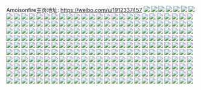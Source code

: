 Amoisonfire主页地址: https://weibo.com/u/1912337457 
![](https://wx4.sinaimg.cn/mw2000/71fbf431ly1h92n4h84tlj22801o0qv5.jpg) 
![](https://wx4.sinaimg.cn/mw2000/71fbf431ly1h92n4nx199j23402c04qq.jpg) 
![](https://wx4.sinaimg.cn/mw2000/71fbf431ly1h92n4i0563j21o0280e82.jpg) 
![](https://wx4.sinaimg.cn/mw2000/71fbf431ly1h92n4lgvvxj21o0280b2a.jpg) 
![](https://wx4.sinaimg.cn/mw2000/71fbf431ly1h92n4izvllj22801o07wi.jpg) 
![](https://wx4.sinaimg.cn/mw2000/71fbf431ly1h92n4mtq1bj21o0280hdu.jpg) 
![](https://wx4.sinaimg.cn/mw2000/71fbf431ly1h92n4jpkkbj21o028p1ky.jpg) 
![](https://wx4.sinaimg.cn/mw2000/71fbf431ly1h92n4ki6dkj22801o0hdu.jpg) 
![](https://wx4.sinaimg.cn/mw2000/71fbf431ly1h92n4ghtlpj21o0280x6p.jpg) 
![](https://wx4.sinaimg.cn/mw2000/71fbf431ly1h916apzntlj213z0u01ao.jpg) 
![](https://wx4.sinaimg.cn/mw2000/71fbf431ly1h916all6u0j22c02c0hdu.jpg) 
![](https://wx4.sinaimg.cn/mw2000/71fbf431ly1h916amsncsj20hy0edtbw.jpg) 
![](https://wx4.sinaimg.cn/mw2000/71fbf431ly1h8wxmg6i3cj23402c0e83.jpg) 
![](https://wx4.sinaimg.cn/mw2000/71fbf431ly1h8wxmghn05j213z0u0afk.jpg) 
![](https://wx4.sinaimg.cn/mw2000/71fbf431ly1h8u9yifvcvj20wi0wiwgz.jpg) 
![](https://wx4.sinaimg.cn/mw2000/71fbf431ly1h8u9yjjnntj22c02c0hdu.jpg) 
![](https://wx4.sinaimg.cn/mw2000/71fbf431ly1h8u9ykrptpj22c02c0b2a.jpg) 
![](https://wx4.sinaimg.cn/mw2000/71fbf431ly1h8u9yl9cgfj20xk0xk7eg.jpg) 
![](https://wx4.sinaimg.cn/mw2000/71fbf431ly1h8u9yg6h6rj222f22fhdu.jpg) 
![](https://wx4.sinaimg.cn/mw2000/71fbf431ly1h8u9ymh32zj22c03401ky.jpg) 
![](https://wx4.sinaimg.cn/mw2000/71fbf431ly1h8u9yofogyj216p16pqlm.jpg) 
![](https://wx4.sinaimg.cn/mw2000/71fbf431ly1h8u9yi3qd9j21ei1eikjl.jpg) 
![](https://wx4.sinaimg.cn/mw2000/71fbf431ly1h8u9ynj671j23402c0npe.jpg) 
![](https://wx4.sinaimg.cn/mw2000/71fbf431ly1h8oib0onc1j21xs2l1x6q.jpg) 
![](https://wx4.sinaimg.cn/mw2000/71fbf431ly1h8oiawf3u1j222u1k6e82.jpg) 
![](https://wx4.sinaimg.cn/mw2000/71fbf431ly1h8oiaowc5kj225l2vgx6q.jpg) 
![](https://wx4.sinaimg.cn/mw2000/71fbf431ly1h8oiaqftyyj22801o0b2a.jpg) 
![](https://wx4.sinaimg.cn/mw2000/71fbf431ly1h8oiau5rtuj23402c0u0x.jpg) 
![](https://wx4.sinaimg.cn/mw2000/71fbf431ly1h8oiax38wpj21kw16o4qp.jpg) 
![](https://wx4.sinaimg.cn/mw2000/71fbf431ly1h8oiavmubbj22801o07wi.jpg) 
![](https://wx4.sinaimg.cn/mw2000/71fbf431ly1h8jvo31q49j21lb1lb19z.jpg) 
![](https://wx4.sinaimg.cn/mw2000/71fbf431ly1h8jvbx7ijoj20su0sugqp.jpg) 
![](https://wx4.sinaimg.cn/mw2000/71fbf431ly1h8jvbvhstpj21sc1scqv5.jpg) 
![](https://wx4.sinaimg.cn/mw2000/71fbf431ly1h8jvcdu65fj20u00u0aj0.jpg) 
![](https://wx4.sinaimg.cn/mw2000/71fbf431ly1h8hrzdtxg1j2334334nph.jpg) 
![](https://wx4.sinaimg.cn/mw2000/71fbf431ly1h8hrzha81gj20or0orq8b.jpg) 
![](https://wx4.sinaimg.cn/mw2000/71fbf431ly1h8bl91f3lvj20u014078b.jpg) 
![](https://wx4.sinaimg.cn/mw2000/71fbf431ly1h8bl5z3dfij20nm0fq42d.jpg) 
![](https://wx4.sinaimg.cn/mw2000/71fbf431ly1h8bl5ymmvhj21o0280qv6.jpg) 
![](https://wx4.sinaimg.cn/mw2000/71fbf431ly1h8bl7jlrjnj21400u012v.jpg) 
![](https://wx4.sinaimg.cn/mw2000/71fbf431ly1h8bl7jsntnj20u0140dof.jpg) 
![](https://wx4.sinaimg.cn/mw2000/71fbf431ly1h8bl6pvxw3j21yc0wihdt.jpg) 
![](https://wx4.sinaimg.cn/mw2000/71fbf431ly1h89n47jmn2j21400u0na4.jpg) 
![](https://wx4.sinaimg.cn/mw2000/71fbf431ly1h89n41slfij22c0340hdt.jpg) 
![](https://wx4.sinaimg.cn/mw2000/71fbf431ly1h89n519v80j21o0280hdu.jpg) 
![](https://wx4.sinaimg.cn/mw2000/71fbf431ly1h82qbmwpk4j22c02c0hdu.jpg) 
![](https://wx4.sinaimg.cn/mw2000/71fbf431ly1h82qbojsdtj22c02c0b2a.jpg) 
![](https://wx4.sinaimg.cn/mw2000/71fbf431ly1h82qbnathpj20ot0otjvw.jpg) 
![](https://wx4.sinaimg.cn/mw2000/71fbf431ly1h7zyyjighmj20u01407l7.jpg) 
![](https://wx4.sinaimg.cn/mw2000/71fbf431ly1h7zyyjst3sj20u0140wor.jpg) 
![](https://wx4.sinaimg.cn/mw2000/71fbf431ly1h7zywqoispj21o0280kjm.jpg) 
![](https://wx4.sinaimg.cn/mw2000/71fbf431ly1h7zywx0h75j22c02c0x6q.jpg) 
![](https://wx4.sinaimg.cn/mw2000/71fbf431ly1h7zywvyc8wj23402c0npe.jpg) 
![](https://wx4.sinaimg.cn/mw2000/71fbf431ly1h7zywu4xggj20vh0vhdxj.jpg) 
![](https://wx4.sinaimg.cn/mw2000/71fbf431ly1h7zyypdmskj21400u0gtq.jpg) 
![](https://wx4.sinaimg.cn/mw2000/71fbf431ly1h7zyxehoasj20u0140wmx.jpg) 
![](https://wx4.sinaimg.cn/mw2000/71fbf431ly1h7tvqkip83j21yc0wib29.jpg) 
![](https://wx4.sinaimg.cn/mw2000/71fbf431gy1h7qvcofxnnj21o01o0e81.jpg) 
![](https://wx4.sinaimg.cn/mw2000/71fbf431gy1h7qvcq6atnj2334334qv8.jpg) 
![](https://wx4.sinaimg.cn/mw2000/71fbf431gy1h7pz7569tij22c03404qt.jpg) 
![](https://wx4.sinaimg.cn/mw2000/71fbf431gy1h7pz7c3flij20u01h6tom.jpg) 
![](https://wx4.sinaimg.cn/mw2000/71fbf431gy1h7pz7aa2nxj20u0140gxh.jpg) 
![](https://wx4.sinaimg.cn/mw2000/71fbf431gy1h7pz784qelj21o0280x6q.jpg) 
![](https://wx4.sinaimg.cn/mw2000/71fbf431gy1h7pz7b2nxgj20u0140k12.jpg) 
![](https://wx4.sinaimg.cn/mw2000/71fbf431gy1h7pz9zlgv3j221c2psqv7.jpg) 
![](https://wx4.sinaimg.cn/mw2000/71fbf431gy1h7pz70l4ttj23402c0npe.jpg) 
![](https://wx4.sinaimg.cn/mw2000/71fbf431gy1h7pz9vlvnej21by0vzwux.jpg) 
![](https://wx4.sinaimg.cn/mw2000/71fbf431gy1h7pz6ebawfj22c02c07wi.jpg) 
![](https://wx4.sinaimg.cn/mw2000/71fbf431gy1h7pz6orrbmj22c0340e83.jpg) 
![](https://wx4.sinaimg.cn/mw2000/71fbf431gy1h7pz6qxlg0j23402c01l0.jpg) 
![](https://wx4.sinaimg.cn/mw2000/71fbf431gy1h7pz71bobtj21ba0zgjyw.jpg) 
![](https://wx4.sinaimg.cn/mw2000/71fbf431ly1h7nrszh4t4j21o02alnpd.jpg) 
![](https://wx4.sinaimg.cn/mw2000/71fbf431ly1h7jjehqkfmj23402c0npd.jpg) 
![](https://wx4.sinaimg.cn/mw2000/71fbf431ly1h7gd9uvf7sj21o01o01kx.jpg) 
![](https://wx4.sinaimg.cn/mw2000/71fbf431ly1h7gd9udem9j20u00u0gpg.jpg) 
![](https://wx4.sinaimg.cn/mw2000/71fbf431ly1h7gda35k1gj22c02c0kfv.jpg) 
![](https://wx4.sinaimg.cn/mw2000/71fbf431ly1h7ei1zaqshj21400u0wl3.jpg) 
![](https://wx4.sinaimg.cn/mw2000/71fbf431ly1h7ei2wmb8dj20u00u042f.jpg) 
![](https://wx4.sinaimg.cn/mw2000/71fbf431ly1h7ei3wk6tzj21400u0tj2.jpg) 
![](https://wx4.sinaimg.cn/mw2000/71fbf431ly1h7ei3ev236j22802807wh.jpg) 
![](https://wx4.sinaimg.cn/mw2000/71fbf431ly1h7eacawf6nj21lc24gh5s.jpg) 
![](https://wx4.sinaimg.cn/mw2000/71fbf431ly1h7eacb8ck7j20u00u0wj2.jpg) 
![](https://wx4.sinaimg.cn/mw2000/71fbf431ly1h7eacbyezgj20u0140dqf.jpg) 
![](https://wx4.sinaimg.cn/mw2000/71fbf431ly1h7eacea6k0j20u0140qh5.jpg) 
![](https://wx4.sinaimg.cn/mw2000/71fbf431ly1h7eacevkojj21400u0jtv.jpg) 
![](https://wx4.sinaimg.cn/mw2000/71fbf431ly1h7d4idddv8j21400u078e.jpg) 
![](https://wx4.sinaimg.cn/mw2000/71fbf431ly1h7d4i1rqejj213z0u044j.jpg) 
![](https://wx4.sinaimg.cn/mw2000/71fbf431ly1h7bo95s5ucj20wi0winaj.jpg) 
![](https://wx4.sinaimg.cn/mw2000/71fbf431ly1h7b0chlpp5j20ed0edtby.jpg) 
![](https://wx4.sinaimg.cn/mw2000/71fbf431ly1h7b09knfq9j22c02c0b2a.jpg) 
![](https://wx4.sinaimg.cn/mw2000/71fbf431ly1h7b09jtogmj20i70i7q3q.jpg) 
![](https://wx4.sinaimg.cn/mw2000/71fbf431ly1h7b09mtjlzj22c02c0al7.jpg) 
![](https://wx4.sinaimg.cn/mw2000/71fbf431ly1h7b09lv8zwj22c02c0kjm.jpg) 
![](https://wx4.sinaimg.cn/mw2000/71fbf431ly1h78ribihsuj21900u048k.jpg) 
![](https://wx4.sinaimg.cn/mw2000/71fbf431ly1h78ribsktej21900u00uz.jpg) 
![](https://wx4.sinaimg.cn/mw2000/71fbf431ly1h78ribzod3j21900u0q59.jpg) 
![](https://wx4.sinaimg.cn/mw2000/71fbf431ly1h78qzjg69fj24mo334e86.jpg) 
![](https://wx4.sinaimg.cn/mw2000/71fbf431ly1h78ric5lduj20u019040p.jpg) 
![](https://wx4.sinaimg.cn/mw2000/71fbf431ly1h78qysdmu7j24mo334h62.jpg) 
![](https://wx4.sinaimg.cn/mw2000/71fbf431ly1h78ricd4phj21900u0qbi.jpg) 
![](https://wx4.sinaimg.cn/mw2000/71fbf431ly1h78rid8v0mj21900u048c.jpg) 
![](https://wx4.sinaimg.cn/mw2000/71fbf431ly1h78rid1x77j21400u0aiv.jpg) 
![](https://wx4.sinaimg.cn/mw2000/71fbf431ly1h78ro1sxyuj24mo334tpd.jpg) 
![](https://wx4.sinaimg.cn/mw2000/71fbf431ly1h78ridgpajj20u0140481.jpg) 
![](https://wx4.sinaimg.cn/mw2000/71fbf431ly1h78ridnvhmj20u0140q5i.jpg) 
![](https://wx4.sinaimg.cn/mw2000/71fbf431ly1h78qypmbc3j24mo3344qt.jpg) 
![](https://wx4.sinaimg.cn/mw2000/71fbf431ly1h78rib0ircj20u0140n89.jpg) 
![](https://wx4.sinaimg.cn/mw2000/71fbf431ly1h78ridu85sj20u0190abj.jpg) 
![](https://wx4.sinaimg.cn/mw2000/71fbf431ly1h78rie19o9j20u0190ak4.jpg) 
![](https://wx4.sinaimg.cn/mw2000/71fbf431ly1h78riede5mj20u01407bi.jpg) 
![](https://wx4.sinaimg.cn/mw2000/71fbf431ly1h78r74uj6gj21iu216gp6.jpg) 
![](https://wx4.sinaimg.cn/mw2000/71fbf431ly1h782oxn0clj23402c0dxe.jpg) 
![](https://wx4.sinaimg.cn/mw2000/71fbf431ly1h782py8hc2j20u00u0mz2.jpg) 
![](https://wx4.sinaimg.cn/mw2000/71fbf431ly1h782pbre2fj213z0u0whg.jpg) 
![](https://wx4.sinaimg.cn/mw2000/71fbf431ly1h782owagpvj23402c04qp.jpg) 
![](https://wx4.sinaimg.cn/mw2000/71fbf431ly1h76co1g7lrj21o0280tcz.jpg) 
![](https://wx4.sinaimg.cn/mw2000/71fbf431ly1h76co4uuvvj21nz280npd.jpg) 
![](https://wx4.sinaimg.cn/mw2000/71fbf431ly1h76cnzgtowj21ho1zkhcm.jpg) 
![](https://wx4.sinaimg.cn/mw2000/71fbf431ly1h76co71gabj22xt27dx6q.jpg) 
![](https://wx4.sinaimg.cn/mw2000/71fbf431ly1h76cobjs25j22801o0x6q.jpg) 
![](https://wx4.sinaimg.cn/mw2000/71fbf431ly1h76co00y9rj22771ndnon.jpg) 
![](https://wx4.sinaimg.cn/mw2000/71fbf431ly1h76csgzew2j22c0340au6.jpg) 
![](https://wx4.sinaimg.cn/mw2000/71fbf431ly1h76cnz02coj21nz2807g6.jpg) 
![](https://wx4.sinaimg.cn/mw2000/71fbf431ly1h76cqq7enhj23402c0e83.jpg) 
![](https://wx4.sinaimg.cn/mw2000/71fbf431ly1h75bxc5yb0j20u01vz48p.jpg) 
![](https://wx4.sinaimg.cn/mw2000/71fbf431ly1h73cbkckugj21hc0u0kjl.jpg) 
![](https://wx4.sinaimg.cn/mw2000/71fbf431ly1h71pl23iktj22c03401ky.jpg) 
![](https://wx4.sinaimg.cn/mw2000/71fbf431ly1h71pkza81vj21l52807wh.jpg) 
![](https://wx4.sinaimg.cn/mw2000/71fbf431ly1h71pl48so8j22c0340npe.jpg) 
![](https://wx4.sinaimg.cn/mw2000/71fbf431ly1h71pl2ykkcj22c0340dng.jpg) 
![](https://wx4.sinaimg.cn/mw2000/71fbf431ly1h71pkx2yc9j22c0340qp9.jpg) 
![](https://wx4.sinaimg.cn/mw2000/71fbf431ly1h71pl0v9tsj22c02c01kx.jpg) 
![](https://wx4.sinaimg.cn/mw2000/71fbf431ly1h707lc6b7uj20wi1ycb29.jpg) 
![](https://wx4.sinaimg.cn/mw2000/71fbf431ly1h7081qymanj20u013ytbo.jpg) 
![](https://wx4.sinaimg.cn/mw2000/71fbf431ly1h707komv4aj20wi1ycjxq.jpg) 
![](https://wx4.sinaimg.cn/mw2000/71fbf431ly1h707kp8sczj20wi1ycwlt.jpg) 
![](https://wx4.sinaimg.cn/mw2000/71fbf431ly1h707kpzy6oj20wi1yc0zb.jpg) 
![](https://wx4.sinaimg.cn/mw2000/71fbf431ly1h6y7weekspj23402c01kx.jpg) 
![](https://wx4.sinaimg.cn/mw2000/71fbf431ly1h6y7wfeh0lj23402c0x6q.jpg) 
![](https://wx4.sinaimg.cn/mw2000/71fbf431ly1h6wq85q00zj21900u0q9o.jpg) 
![](https://wx4.sinaimg.cn/mw2000/71fbf431ly1h6wq8nhanlj21400u0dt8.jpg) 
![](https://wx4.sinaimg.cn/mw2000/71fbf431ly1h6wq8f3lsqj21900u0k2r.jpg) 
![](https://wx4.sinaimg.cn/mw2000/71fbf431ly1h6wq79vmfxj21zk1lhnpd.jpg) 
![](https://wx4.sinaimg.cn/mw2000/71fbf431ly1h6wq7ao1ixj21zk1honpd.jpg) 
![](https://wx4.sinaimg.cn/mw2000/71fbf431ly1h6wq78bjsjj21zk1hothj.jpg) 
![](https://wx4.sinaimg.cn/mw2000/71fbf431gy1h6uriwztujj21o0280b2a.jpg) 
![](https://wx4.sinaimg.cn/mw2000/71fbf431gy1h6urjiatzej22c03407wi.jpg) 
![](https://wx4.sinaimg.cn/mw2000/71fbf431gy1h6uriy04s0j21o01o0e03.jpg) 
![](https://wx4.sinaimg.cn/mw2000/71fbf431gy1h6urloupuaj23402c0qv8.jpg) 
![](https://wx4.sinaimg.cn/mw2000/71fbf431gy1h6uriz04bbj21jc21sn4n.jpg) 
![](https://wx4.sinaimg.cn/mw2000/71fbf431gy1h6urjgm8q7j23402c0kjn.jpg) 
![](https://wx4.sinaimg.cn/mw2000/71fbf431ly1h6odkjagh2j22c03407wj.jpg) 
![](https://wx4.sinaimg.cn/mw2000/71fbf431ly1h6odkq2op5j231929xwxp.jpg) 
![](https://wx4.sinaimg.cn/mw2000/71fbf431ly1h6odkkcpn9j23402c0b2b.jpg) 
![](https://wx4.sinaimg.cn/mw2000/71fbf431ly1h6odkiafhij229i29i0xu.jpg) 
![](https://wx4.sinaimg.cn/mw2000/71fbf431ly1h6odkllz6zj22c0340b2b.jpg) 
![](https://wx4.sinaimg.cn/mw2000/71fbf431ly1h6odkmp5i8j231a29yjxz.jpg) 
![](https://wx4.sinaimg.cn/mw2000/71fbf431ly1h6odkoa8k9j22z928gjz3.jpg) 
![](https://wx4.sinaimg.cn/mw2000/71fbf431ly1h6odkp6hnyj23402c0k6f.jpg) 
![](https://wx4.sinaimg.cn/mw2000/71fbf431ly1h6odkh5739j22c03407wj.jpg) 
![](https://wx4.sinaimg.cn/mw2000/71fbf431ly1h6odkht2srj21v71v7n65.jpg) 
![](https://wx4.sinaimg.cn/mw2000/71fbf431ly1h6odknfc05j22z328bqbi.jpg) 
![](https://wx4.sinaimg.cn/mw2000/71fbf431ly1h6odlowgorj22c0340nbk.jpg) 
![](https://wx4.sinaimg.cn/mw2000/71fbf431ly1h6kfdrpgvqj22c0340qg7.jpg) 
![](https://wx4.sinaimg.cn/mw2000/71fbf431ly1h6hp93f0jrj20wi0ji46d.jpg) 
![](https://wx4.sinaimg.cn/mw2000/71fbf431ly1h6hpsyg3w1j20u00u0adp.jpg) 
![](https://wx4.sinaimg.cn/mw2000/71fbf431ly1h6f459fhzsj21hc0u0tbq.jpg) 
![](https://wx4.sinaimg.cn/mw2000/71fbf431ly1h649yyuz6uj22c0340u0z.jpg) 
![](https://wx4.sinaimg.cn/mw2000/71fbf431ly1h61za7lra9j21zk1zkqbu.jpg) 
![](https://wx4.sinaimg.cn/mw2000/71fbf431ly1h61za88akdj23402c0q8v.jpg) 
![](https://wx4.sinaimg.cn/mw2000/71fbf431ly1h61zb4v3utj22c0340kjn.jpg) 
![](https://wx4.sinaimg.cn/mw2000/71fbf431ly1h61zb3po0pj226g3401kz.jpg) 
![](https://wx4.sinaimg.cn/mw2000/71fbf431ly1h5y2qothvsj23402c0kjn.jpg) 
![](https://wx4.sinaimg.cn/mw2000/71fbf431ly1h5y2ruhbdwj21zk1ho47i.jpg) 
![](https://wx4.sinaimg.cn/mw2000/71fbf431ly1h5y2qmwd7xj23402c04ht.jpg) 
![](https://wx4.sinaimg.cn/mw2000/71fbf431ly1h5xszxi4sgj22c0340x6q.jpg) 
![](https://wx4.sinaimg.cn/mw2000/71fbf431ly1h5y2rt5blgj21zk1hon9k.jpg) 
![](https://wx4.sinaimg.cn/mw2000/71fbf431ly1h5y2quaypcj230y29pnpf.jpg) 
![](https://wx4.sinaimg.cn/mw2000/71fbf431ly1h5xszzyl6pj22c0340ne7.jpg) 
![](https://wx4.sinaimg.cn/mw2000/71fbf431ly1h5xt4jp9htj20wi0ibmym.jpg) 
![](https://wx4.sinaimg.cn/mw2000/71fbf431ly1h5xszyjwwxj22c0340tjq.jpg) 
![](https://wx4.sinaimg.cn/mw2000/71fbf431ly1h5sof3xlgyj22c0340u0z.jpg) 
![](https://wx4.sinaimg.cn/mw2000/71fbf431ly1h5sof261p3j22c02c0hdt.jpg) 
![](https://wx4.sinaimg.cn/mw2000/71fbf431ly1h5sof4v3ghj22c0340kjl.jpg) 
![](https://wx4.sinaimg.cn/mw2000/71fbf431ly1h5mt2jamkpj22c0340u0y.jpg) 
![](https://wx4.sinaimg.cn/mw2000/71fbf431ly1h5mt2k530tj20u01hc7dp.jpg) 
![](https://wx4.sinaimg.cn/mw2000/71fbf431ly1h5mt2kud81j20u01hc13e.jpg) 
![](https://wx4.sinaimg.cn/mw2000/71fbf431ly1h5lb3y2vb5j22c03404qq.jpg) 
![](https://wx4.sinaimg.cn/mw2000/71fbf431ly1h5lb4b2x7lj21400u0tk6.jpg) 
![](https://wx4.sinaimg.cn/mw2000/71fbf431ly1h5lb4aj6n1j22c0340e84.jpg) 
![](https://wx4.sinaimg.cn/mw2000/71fbf431ly1h5dkjrfjevj20u0140n3g.jpg) 
![](https://wx4.sinaimg.cn/mw2000/71fbf431ly1h5dkdypgrnj20u0140tl4.jpg) 
![](https://wx4.sinaimg.cn/mw2000/71fbf431ly1h5dkiazd30j20u00u07fv.jpg) 
![](https://wx4.sinaimg.cn/mw2000/71fbf431ly1h5dkg5o5saj213z0u047k.jpg) 
![](https://wx4.sinaimg.cn/mw2000/71fbf431ly1h5dkk5k9kcj213z0u0k41.jpg) 
![](https://wx4.sinaimg.cn/mw2000/71fbf431ly1h5dklgztdlj21400u0aig.jpg) 
![](https://wx4.sinaimg.cn/mw2000/71fbf431ly1h5dkj01z2rj20u00u043x.jpg) 
![](https://wx4.sinaimg.cn/mw2000/71fbf431ly1h5dkh4du5dj20u00u0akj.jpg) 
![](https://wx4.sinaimg.cn/mw2000/71fbf431ly1h5dklfxx4ij20tz0tzk1j.jpg) 
![](https://wx4.sinaimg.cn/mw2000/71fbf431ly1h560wtbbgcj21zk1hohdk.jpg) 
![](https://wx4.sinaimg.cn/mw2000/71fbf431ly1h560wyskxzj21ho1zke81.jpg) 
![](https://wx4.sinaimg.cn/mw2000/71fbf431ly1h560wrnarvj21zk1zkhdt.jpg) 
![](https://wx4.sinaimg.cn/mw2000/71fbf431ly1h560ww1np0j21ho1zk7wh.jpg) 
![](https://wx4.sinaimg.cn/mw2000/71fbf431ly1h560wub0rmj21eb1ebat1.jpg) 
![](https://wx4.sinaimg.cn/mw2000/71fbf431ly1h560x5plvfj21ho1zk4qq.jpg) 
![](https://wx4.sinaimg.cn/mw2000/71fbf431ly1h560xnm76mj23402c0u0x.jpg) 
![](https://wx4.sinaimg.cn/mw2000/71fbf431ly1h560xkw5cej23402c0u0z.jpg) 
![](https://wx4.sinaimg.cn/mw2000/71fbf431ly1h546a7308dj20wi1ycn97.jpg) 
![](https://wx4.sinaimg.cn/mw2000/71fbf431ly1h546a82bhij20u00u0te9.jpg) 
![](https://wx4.sinaimg.cn/mw2000/71fbf431ly1h546a4qf5jj20wi1ycgy4.jpg) 
![](https://wx4.sinaimg.cn/mw2000/71fbf431ly1h53a1ptcu2j23402c0x6p.jpg) 
![](https://wx4.sinaimg.cn/mw2000/71fbf431ly1h4z5qrtsjaj20v212t197.jpg) 
![](https://wx4.sinaimg.cn/mw2000/71fbf431ly1h4z5r5w57oj21400u0n68.jpg) 
![](https://wx4.sinaimg.cn/mw2000/71fbf431ly1h4w7xvs6lwj22c0340e82.jpg) 
![](https://wx4.sinaimg.cn/mw2000/71fbf431ly1h4w7xw8ut1j20mi0u0jxu.jpg) 
![](https://wx4.sinaimg.cn/mw2000/71fbf431ly1h4qe3ya4qpj21ho1zke81.jpg) 
![](https://wx4.sinaimg.cn/mw2000/71fbf431ly1h4qe4232udj22c0340npf.jpg) 
![](https://wx4.sinaimg.cn/mw2000/71fbf431ly1h4qe3vrxj9j20u00u0wra.jpg) 
![](https://wx4.sinaimg.cn/mw2000/71fbf431ly1h4qe4441krj22c0340u0y.jpg) 
![](https://wx4.sinaimg.cn/mw2000/71fbf431ly1h4qe4c4v1pj22c03407wl.jpg) 
![](https://wx4.sinaimg.cn/mw2000/71fbf431ly1h4qe4aeh8xj20u0140dye.jpg) 
![](https://wx4.sinaimg.cn/mw2000/71fbf431ly1h4prvn4nlzj23402c0u0z.jpg) 
![](https://wx4.sinaimg.cn/mw2000/71fbf431ly1h4prvo94j2j23402c0kjm.jpg) 
![](https://wx4.sinaimg.cn/mw2000/71fbf431ly1h4prvlhsl7j22c0340e83.jpg) 
![](https://wx4.sinaimg.cn/mw2000/71fbf431ly1h4prvq9jwxj22c0340u10.jpg) 
![](https://wx4.sinaimg.cn/mw2000/71fbf431ly1h4prvs9yj9j23402c0qv7.jpg) 
![](https://wx4.sinaimg.cn/mw2000/71fbf431ly1h4prvt1derj21hc0u01kx.jpg) 
![](https://wx4.sinaimg.cn/mw2000/71fbf431ly1h4iata6oc8j23402c0hdv.jpg) 
![](https://wx4.sinaimg.cn/mw2000/71fbf431ly1h4iatfzhc6j23402c01l0.jpg) 
![](https://wx4.sinaimg.cn/mw2000/71fbf431ly1h4iatqtcguj23402c0x6p.jpg) 
![](https://wx4.sinaimg.cn/mw2000/71fbf431ly1h4iat666onj23402c0kjn.jpg) 
![](https://wx4.sinaimg.cn/mw2000/71fbf431ly1h4a4h6eyzcj20u0140ds4.jpg) 
![](https://wx4.sinaimg.cn/mw2000/71fbf431ly1h4a4c1394aj22c0340x6q.jpg) 
![](https://wx4.sinaimg.cn/mw2000/71fbf431ly1h4a4bsnv1qj22c03401kz.jpg) 
![](https://wx4.sinaimg.cn/mw2000/71fbf431ly1h4a4h6voarj20fq0kywhg.jpg) 
![](https://wx4.sinaimg.cn/mw2000/71fbf431ly1h4a4gmv4bvj23402c0npe.jpg) 
![](https://wx4.sinaimg.cn/mw2000/71fbf431ly1h4a4bvkqejj22c02c0qv5.jpg) 
![](https://wx4.sinaimg.cn/mw2000/71fbf431ly1h4a4bxx2nvj21vh2hy4qq.jpg) 
![](https://wx4.sinaimg.cn/mw2000/71fbf431ly1h4a4ca924lj22c03407wj.jpg) 
![](https://wx4.sinaimg.cn/mw2000/71fbf431ly1h4a4bnwgsqj22c0340b2a.jpg) 
![](https://wx4.sinaimg.cn/mw2000/71fbf431ly1h3zvd5keqqj20wi1ycnpd.jpg) 
![](https://wx4.sinaimg.cn/mw2000/71fbf431ly1h3zvd2g4j6j20wi1ycdwi.jpg) 
![](https://wx4.sinaimg.cn/mw2000/71fbf431ly1h3zvdfdjh4j20u01hcarq.jpg) 
![](https://wx4.sinaimg.cn/mw2000/71fbf431ly1h3zvd33kwuj20u01hcgw6.jpg) 
![](https://wx4.sinaimg.cn/mw2000/71fbf431ly1h3xhyhal80j20tz0tz497.jpg) 
![](https://wx4.sinaimg.cn/mw2000/71fbf431gy1h3m5oq3um0j21hc0u04ai.jpg) 
![](https://wx4.sinaimg.cn/mw2000/71fbf431gy1h3m5qu7zqcj23402c0kjm.jpg) 
![](https://wx4.sinaimg.cn/mw2000/71fbf431gy1h3m5pbk6iaj20u0140dr0.jpg) 
![](https://wx4.sinaimg.cn/mw2000/71fbf431gy1h3m5pds2u7j21400tyqjb.jpg) 
![](https://wx4.sinaimg.cn/mw2000/71fbf431gy1h3leqdlu7qj20r50r5wmc.jpg) 
![](https://wx4.sinaimg.cn/mw2000/71fbf431gy1h3leqewu5zj20zg0zgq8q.jpg) 
![](https://wx4.sinaimg.cn/mw2000/71fbf431gy1h3leqfnwrlj20zg0zgwm2.jpg) 
![](https://wx4.sinaimg.cn/mw2000/71fbf431gy1h3ler7i6omj20u00u0k3v.jpg) 
![](https://wx4.sinaimg.cn/mw2000/71fbf431gy1h3j6bcdj6ij22c0340kjm.jpg) 
![](https://wx4.sinaimg.cn/mw2000/71fbf431gy1h3iod20vbcj22bc334u0z.jpg) 
![](https://wx4.sinaimg.cn/mw2000/71fbf431gy1h3ioczzf75j2334334u11.jpg) 
![](https://wx4.sinaimg.cn/mw2000/71fbf431gy1h3iod4ia6aj22bc3347wk.jpg) 
